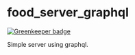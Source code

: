 # food_server_graphql

[![Greenkeeper badge](https://badges.greenkeeper.io/htdangkhoa/food_server_graphql.svg)](https://greenkeeper.io/)

Simple server using graphql.
